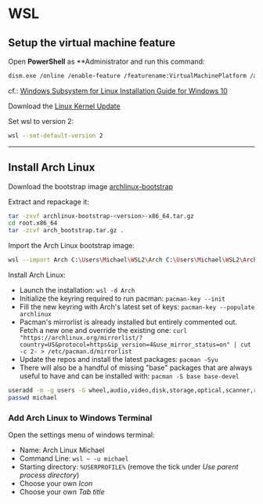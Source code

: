 # WSL

## Setup the virtual machine feature

Open **PowerShell** as **Administrator and run this command:

```bash
dism.exe /online /enable-feature /featurename:VirtualMachinePlatform /all /norestart
```
cf.: [Windows Subsystem for Linux Installation Guide for Windows 10](https://docs.microsoft.com/en-us/windows/wsl/install-win10)

Download the [Linux Kernel Update](https://wslstorestorage.blob.core.windows.net/wslblob/wsl_update_x64.msi)

Set wsl to version 2:

```bash
wsl --set-default-version 2
```

---

## Install Arch Linux 

Download the bootstrap image [archlinux-bootstrap](https://ftp.halifax.rwth-aachen.de/archlinux/iso/latest/)

Extract and repackage it:

```bash
tar -zxvf archlinux-bootstrap-<version>-x86_64.tar.gz
cd root.x86_64
tar -zcvf arch_bootstrap.tar.gz .
```

Import the Arch Linux bootstrap image:

```bash
wsl --import Arch C:\Users\Michael\WSL2\Arch C:\Users\Michael\WSL2\Arch\arch_bootstrap.tar.gz
```

Install Arch Linux:

- Launch the installation: `wsl -d Arch`
- Initialize the keyring required to run pacman: `pacman-key --init`
- Fill the new keyring with Arch's latest set of keys: `pacman-key --populate archlinux`
- Pacman's mirrorlist is already installed but entirely commented out. Fetch a new one and override the existing one: `curl "https://archlinux.org/mirrorlist/?country=US&protocol=https&ip_version=4&use_mirror_status=on" | cut -c 2- > /etc/pacman.d/mirrorlist`
- Update the repos and install the latest packages: `pacman -Syu`
- There will also be a handful of missing "base" packages that are always useful to have and can be installed with: `pacman -S base base-devel`

```bash
useradd -m -g users -G wheel,audio,video,disk,storage,optical,scanner,rfkill,input -s /bin/bash michael
passwd michael
```

### Add Arch Linux to Windows Terminal

Open the settings menu of windows terminal:

- Name: Arch Linux Michael
- Command Line: `wsl ~ -u michael`
- Starting directory: `%USERPROFILE%` (remove the tick under *Use parent process directory*)
- Choose your own *Icon*
- Choose your own *Tab title*